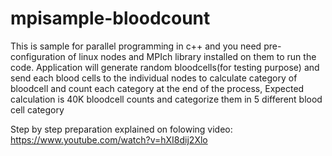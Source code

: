 # mpisample-bloodcount
This is sample for parallel programming in c++ and you need pre-configuration of linux nodes and MPIch library installed on them to run the code.
Application will generate random bloodcells(for testing purpose) and send each blood cells to the individual nodes to calculate category of bloodcell and count each category
at the end of the process, Expected calculation is 40K bloodcell counts and categorize them in 5 different blood cell category 

Step by step preparation explained on folowing video:
https://www.youtube.com/watch?v=hXI8dij2Xlo
